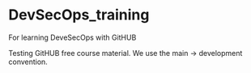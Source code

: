 # DevSecOps_training
For learning DeveSecOps with GitHUB

Testing GitHUB free course material.
We use the main -> development convention.

